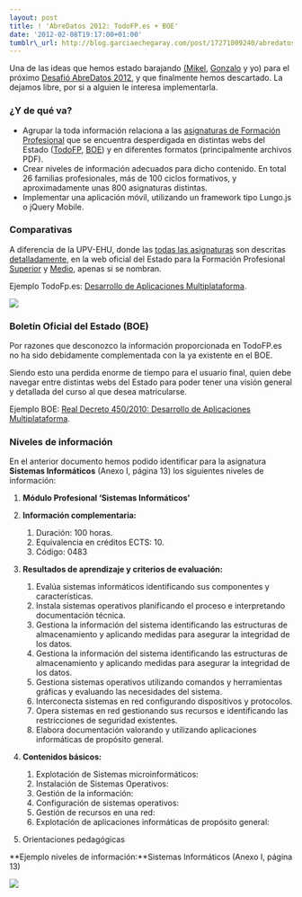 ```yaml
--- 
layout: post 
title: ! 'AbreDatos 2012: TodoFP.es + BOE' 
date: '2012-02-08T19:17:00+01:00' 
tumblr\_url: http://blog.garciaechegaray.com/post/17271009240/abredatos-2012-todofp-boe
---
```


Una de las ideas que hemos estado barajando
[(Mikel](http://twitter.com/#!/ojoven),
[Gonzalo](http://twitter.com/gonzalo123) y yo) para el próximo [Desafió
AbreDatos 2012](http://www.abredatos.es/), y que finalmente hemos
descartado. La dejamos libre, por si a alguien le interesa
implementarla.

### ¿Y de qué va?

-   Agrupar la toda información relaciona a las [asignaturas de
    Formación
    Profesional](http://todofp.es/todofp/formacion/que-y-como-estudiar/oferta-formativa/todos-los-estudios.html)
    que se encuentra desperdigada en distintas webs del Estado
    ([TodoFP](http://todofp.es/), [BOE](http://www.boe.es)) y en
    diferentes formatos (principalmente archivos PDF).
-   Crear niveles de información adecuados para dicho contenido. En
    total 26 familias profesionales, más de 100 ciclos formativos, y
    aproximadamente unas 800 asignaturas distintas.
-   Implementar una aplicación móvil, utilizando un framework tipo
    Lungo.js o jQuery Mobile.

### Comparativas

A diferencia de la UPV-EHU, donde las [todas las
asignaturas](http://www.ehu.es/p200-content/es/pls/entrada/plew0040.htm_siguiente?p_sesion=&p_cod_idioma=CAS&p_en_portal=S&p_cod_centro=226&p_cod_plan=GINFOR20&p_anyoAcad=act&p_menu=asig_cursos)
son descritas
[detalladamente](http://www.ehu.es/p200-content/es/pls/entrada/plew0040.htm_asignatura_next?p_sesion=&p_cod_idioma=CAS&p_en_portal=S&p_cod_centro=226&p_cod_plan=GINFOR20&p_anyoAcad=act&p_menu=guia&p_cod_asig=25972&p_ciclo=X&p_curso=1&p_dpto=&p_vengo_de=asig_cursos&p_centro_ori=226&p_plan_ori=GINFOR20),
en la web oficial del Estado para la Formación Profesional
[Superior](http://todofp.es/todofp/formacion/que-y-como-estudiar/oferta-formativa/ciclos/grado-superior.html)
y
[Medio](http://todofp.es/todofp/formacion/que-y-como-estudiar/oferta-formativa/ciclos/grado-medio.html),
apenas si se nombran.

Ejemplo TodoFp.es: [Desarrollo de Aplicaciones
Multiplataforma](http://todofp.es/todofp/formacion/que-y-como-estudiar/oferta-formativa/todos-los-estudios/informatica-comunicaciones/desarrollo-aplicaciones-multiplataforma.html).

![](http://bruno.garciaechegaray.com/todofp/todofp-imagen-01.jpg)

### Boletín Oficial del Estado (BOE)

Por razones que desconozco la información proporcionada en TodoFP.es no
ha sido debidamente complementada con la ya existente en el BOE.

Siendo esto una perdida enorme de tiempo para el usuario final, quien
debe navegar entre distintas webs del Estado para poder tener una visión
general y detallada del curso al que desea matricularse.

Ejemplo BOE: [Real Decreto 450/2010: Desarrollo de Aplicaciones
Multiplataforma](http://www.boe.es/boe/dias/2010/05/20/pdfs/BOE-A-2010-8067.pdf).

### Niveles de información

En el anterior documento hemos podido identificar para la asignatura
**Sistemas Informáticos** (Anexo I, página 13) los siguientes niveles de
información:

1.  **Módulo Profesional ‘Sistemas Informáticos’**
2.  **Información complementaria:**
    1.  Duración: 100 horas.
    2.  Equivalencia en créditos ECTS: 10.
    3.  Código: 0483

3.  **Resultados de aprendizaje y criterios de evaluación:**
    1.  Evalúa sistemas informáticos identificando sus componentes y
        características.
    2.  Instala sistemas operativos planificando el proceso e
        interpretando documentación técnica.
    3.  Gestiona la información del sistema identificando las
        estructuras de almacenamiento y aplicando medidas para asegurar
        la integridad de los datos.
    4.  Gestiona la información del sistema identificando las
        estructuras de almacenamiento y aplicando medidas para asegurar
        la integridad de los datos.
    5.  Gestiona sistemas operativos utilizando comandos y herramientas
        gráficas y evaluando las necesidades del sistema.
    6.  Interconecta sistemas en red configurando dispositivos y
        protocolos.
    7.  Opera sistemas en red gestionando sus recursos e identificando
        las restricciones de seguridad existentes.
    8.  Elabora documentación valorando y utilizando aplicaciones
        informáticas de propósito general.

4.  **Contenidos básicos:**
    1.  Explotación de Sistemas microinformáticos:
    2.  Instalación de Sistemas Operativos:
    3.  Gestión de la información:
    4.  Configuración de sistemas operativos:
    5.  Gestión de recursos en una red:
    6.  Explotación de aplicaciones informáticas de propósito general:

5.  Orientaciones pedagógicas

**Ejemplo niveles de información:**Sistemas Informáticos (Anexo I,
página 13)

[![](http://bruno.garciaechegaray.com/todofp/TodoFP-pdf.png)](http://bruno.garciaechegaray.com/todofp/TodoFP-pdf.png)
